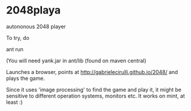 2048playa
=========

autononous 2048 player

To try, do

ant run

(You will need yank.jar in ant/lib (found on maven central)


Launches a browser, points at http://gabrielecirulli.github.io/2048/ and plays the game.

Since it uses 'image processing' to find the game and play it, it might be sensitive to
different operation systems, monitors etc. It works on mint, at least :)


